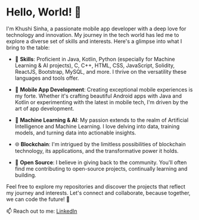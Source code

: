 # Hello, World! 🌟

I'm Khushi Sinha, a passionate mobile app developer with a deep love for technology and innovation. My journey in the tech world has led me to explore a diverse set of skills and interests. Here's a glimpse into what I bring to the table:

- 💼 **Skills**: Proficient in Java, Kotlin, Python (especially for Machine Learning & AI projects), C, C++, HTML, CSS, JavaScript, Solidity, ReactJS, Bootstrap, MySQL, and more. I thrive on the versatility these languages and tools offer.

- 📱 **Mobile App Development**: Creating exceptional mobile experiences is my forte. Whether it's crafting beautiful Android apps with Java and Kotlin or experimenting with the latest in mobile tech, I'm driven by the art of app development.

- 🤖 **Machine Learning & AI**: My passion extends to the realm of Artificial Intelligence and Machine Learning. I love delving into data, training models, and turning data into actionable insights.

- 🌐 **Blockchain**: I'm intrigued by the limitless possibilities of blockchain technology, its applications, and the transformative power it holds.

- 🚀 **Open Source**: I believe in giving back to the community. You'll often find me contributing to open-source projects, continually learning and building.

Feel free to explore my repositories and discover the projects that reflect my journey and interests. Let's connect and collaborate, because together, we can code the future! 🚀

📫 Reach out to me: [LinkedIn](https://www.linkedin.com/in/khushi-sinha/) 

<!---| [Twitter](https://twitter.com/yourhandle)

🌐 Explore my personal website: [YourWebsite.com](https://www.yourwebsite.com)--->


<!---
Khushi-013/Khushi-013 is a ✨ special ✨ repository because its `README.md` (this file) appears on your GitHub profile.
You can click the Preview link to take a look at your changes.
--->
